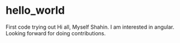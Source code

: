 # hello_world
First code trying out
Hi all,
Myself Shahin. I am interested in angular. Looking forward for doing contributions. 
